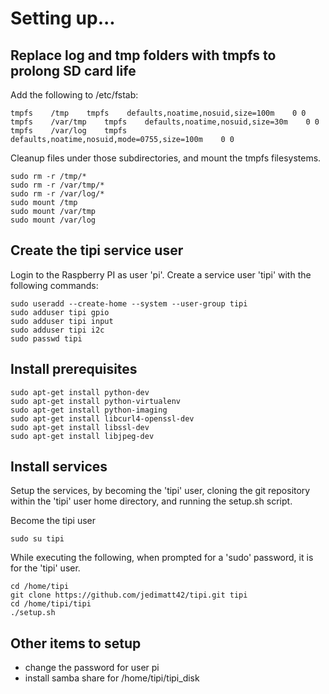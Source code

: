 # Setting up...

## Replace log and tmp folders with tmpfs to prolong SD card life

Add the following to /etc/fstab:

```
tmpfs    /tmp    tmpfs    defaults,noatime,nosuid,size=100m    0 0
tmpfs    /var/tmp    tmpfs    defaults,noatime,nosuid,size=30m    0 0
tmpfs    /var/log    tmpfs    defaults,noatime,nosuid,mode=0755,size=100m    0 0
```

Cleanup files under those subdirectories, and mount the tmpfs filesystems.

```
sudo rm -r /tmp/*
sudo rm -r /var/tmp/*
sudo rm -r /var/log/*
sudo mount /tmp
sudo mount /var/tmp
sudo mount /var/log
```

## Create the tipi service user

Login to the Raspberry PI as user 'pi'. 
Create a service user 'tipi' with the following commands:

```
sudo useradd --create-home --system --user-group tipi
sudo adduser tipi gpio
sudo adduser tipi input
sudo adduser tipi i2c
sudo passwd tipi
```

## Install prerequisites

```
sudo apt-get install python-dev
sudo apt-get install python-virtualenv
sudo apt-get install python-imaging
sudo apt-get install libcurl4-openssl-dev
sudo apt-get install libssl-dev
sudo apt-get install libjpeg-dev
```

## Install services

Setup the services, by becoming the 'tipi' user, cloning the git repository 
within the 'tipi' user home directory, and running the setup.sh script.

Become the tipi user

```
sudo su tipi
```

While executing the following, when prompted for a 'sudo' password, it 
is for the 'tipi' user.

```
cd /home/tipi
git clone https://github.com/jedimatt42/tipi.git tipi
cd /home/tipi/tipi
./setup.sh
```

## Other items to setup

* change the password for user pi
* install samba share for /home/tipi/tipi_disk


